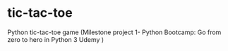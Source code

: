 # tic-tac-toe
Python tic-tac-toe game (Milestone project 1- Python Bootcamp: Go from zero to hero in Python 3 Udemy )
